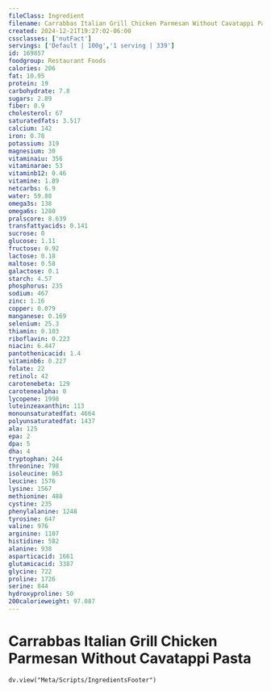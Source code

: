 ```yaml
---
fileClass: Ingredient
filename: Carrabbas Italian Grill Chicken Parmesan Without Cavatappi Pasta
created: 2024-12-21T19:27:02-06:00
cssclasses: ['nutFact']
servings: ['Default | 100g','1 serving | 339']
id: 169857
foodgroup: Restaurant Foods
calories: 206
fat: 10.95
protein: 19
carbohydrate: 7.8
sugars: 2.89
fiber: 0.9
cholesterol: 67
saturatedfats: 3.517
calcium: 142
iron: 0.78
potassium: 319
magnesium: 30
vitaminaiu: 356
vitaminarae: 53
vitaminb12: 0.46
vitamine: 1.89
netcarbs: 6.9
water: 59.88
omega3s: 138
omega6s: 1280
pralscore: 8.639
transfattyacids: 0.141
sucrose: 0
glucose: 1.11
fructose: 0.92
lactose: 0.18
maltose: 0.58
galactose: 0.1
starch: 4.57
phosphorus: 235
sodium: 467
zinc: 1.16
copper: 0.079
manganese: 0.169
selenium: 25.3
thiamin: 0.103
riboflavin: 0.223
niacin: 6.447
pantothenicacid: 1.4
vitaminb6: 0.227
folate: 22
retinol: 42
carotenebeta: 129
carotenealpha: 0
lycopene: 1998
luteinzeaxanthin: 113
monounsaturatedfat: 4664
polyunsaturatedfat: 1437
ala: 125
epa: 2
dpa: 5
dha: 4
tryptophan: 244
threonine: 798
isoleucine: 863
leucine: 1576
lysine: 1567
methionine: 488
cystine: 235
phenylalanine: 1248
tyrosine: 647
valine: 976
arginine: 1107
histidine: 582
alanine: 938
asparticacid: 1661
glutamicacid: 3387
glycine: 722
proline: 1726
serine: 844
hydroxyproline: 50
200calorieweight: 97.087
---
```


# Carrabbas Italian Grill Chicken Parmesan Without Cavatappi Pasta

```dataviewjs
dv.view("Meta/Scripts/IngredientsFooter")
```